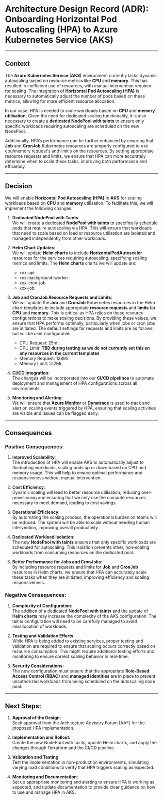 # Architecture Design Record (ADR): Onboarding Horizontal Pod Autoscaling (HPA) to Azure Kubernetes Service (AKS)

---

## **Context**

The **Azure Kubernetes Service (AKS)** environment currently lacks dynamic autoscaling based on resource metrics like **CPU** and **memory**. This has resulted in inefficient use of resources, with manual intervention required for scaling. The integration of **Horizontal Pod Autoscaling (HPA)** is necessary to automatically adjust the number of pods based on these metrics, allowing for more efficient resource allocation.

In our case, HPA is needed to scale workloads based on **CPU** and **memory utilisation**. Given the need for dedicated scaling functionality, it is also necessary to create a **dedicated NodePool with taints** to ensure only specific workloads requiring autoscaling are scheduled on the new NodePool.

Additionally, HPA’s performance can be further enhanced by ensuring that **Job** and **CronJob** Kubernetes resources are properly configured to use cpu/memory request's and limit's on the resources. By setting appropriate resource requests and limits, we ensure that HPA can more accurately determine when to scale these tasks, improving both performance and efficiency.

---

## **Decision**

We will enable **Horizontal Pod Autoscaling (HPA)** in **AKS** for scaling workloads based on **CPU** and **memory** utilisation. To facilitate this, we will implement the following changes:

1. **Dedicated NodePool with Taints**:  
   We will create a dedicated **NodePool with taints** to specifically schedule pods that require autoscaling via HPA. This will ensure that workloads that need to scale based on load or resource utilisation are isolated and managed independently from other workloads.

2. **Helm Chart Updates**:  
   We will update **Helm charts** to include **HorizontalPodAutoscaler** resources for the services requiring autoscaling, specifying scaling metrics and limits.
   The **Helm charts** charts we will update are:
   - xxx-api
   - xxx-background-worker
   - xxx-cron-job
   - xxx-job

3. **Job and CronJob Resource Requests and Limits**:  
   We will update the **Job** and **CronJob** Kubernetes resources in the Helm chart templates to include appropriate **resource requests** and **limits** for **CPU** and **memory**. This is critical as HPA relies on these resource configurations to make scaling decisions. By providing these values, we ensure that HPA performs optimally, particularly when jobs or cron jobs are initiated.
   The default settings for requests and limits are as follows, but will be user configurable:
   - CPU Request: 25m
   - CPU Limit: **TBD during testing as we do not currently set this on any resources in the current templates**
   - Memory Request: 128Mi
   - Memory Limit: 512Mi

4. **CI/CD Integration**:  
   The changes will be incorporated into our **CI/CD pipelines** to automate deployment and management of HPA configurations across all environments.

5. **Monitoring and Alerting**:  
   We will ensure that **Azure Monitor** or **Dynatrace** is used to track and alert on scaling events triggered by HPA, ensuring that scaling activities are visible and issues can be flagged early.

---

## **Consequences**

### **Positive Consequences**:

1. **Improved Scalability**:  
   The introduction of HPA will enable AKS to automatically adjust to fluctuating workloads, scaling pods up or down based on CPU and memory usage. This will help to ensure optimal performance and responsiveness without manual intervention.

2. **Cost Efficiency**:  
   Dynamic scaling will lead to better resource utilisation, reducing over-provisioning and ensuring that we only use the compute resources necessary to meet demand, leading to cost savings.

3. **Operational Efficiency**:  
   By automating the scaling process, the operational burden on teams will be reduced. The system will be able to scale without needing human intervention, improving overall productivity.

4. **Dedicated Workload Isolation**:  
   The new **NodePool with taints** ensures that only specific workloads are scheduled for autoscaling. This isolation prevents other, non-scaling workloads from consuming resources on the dedicated pool.

5. **Better Performance for Jobs and CronJobs**:  
   By including resource requests and limits for **Job** and **CronJob** resources in Helm charts, we ensure that HPA can accurately scale these tasks when they are initiated, improving efficiency and scaling responsiveness.

### **Negative Consequences**:

1. **Complexity of Configuration**:  
   The addition of a dedicated **NodePool with taints** and the update of **Helm charts** may increase the complexity of the AKS configuration. The taints configuration will need to be carefully managed to avoid misallocation of workloads.

2. **Testing and Validation Efforts**:  
   While HPA is being added to existing services, proper testing and validation are required to ensure that scaling occurs correctly based on resource consumption. This might require additional testing efforts and monitoring to ensure correct scaling behavior in real-time.

3. **Security Considerations**:  
   The new configuration must ensure that the appropriate **Role-Based Access Control (RBAC)** and **managed identities** are in place to prevent unauthorized workloads from being scheduled on the autoscaling node pool.

---

## **Next Steps**:

1. **Approval of the Design**:  
   Seek approval from the Architecture Advisory Forum (AAF) for the proposed HPA implementation.

2. **Implementation and Rollout**:  
   Create the new NodePool with taints, update Helm charts, and apply the changes through Terraform and the CI/CD pipeline.

3. **Validation and Testing**:  
   Test the implementation in non-production environments, simulating varying load conditions to verify that HPA triggers scaling as expected.

4. **Monitoring and Documentation**:  
   Set up appropriate monitoring and alerting to ensure HPA is working as expected, and update documentation to provide clear guidance on how to use and manage HPA in AKS.
